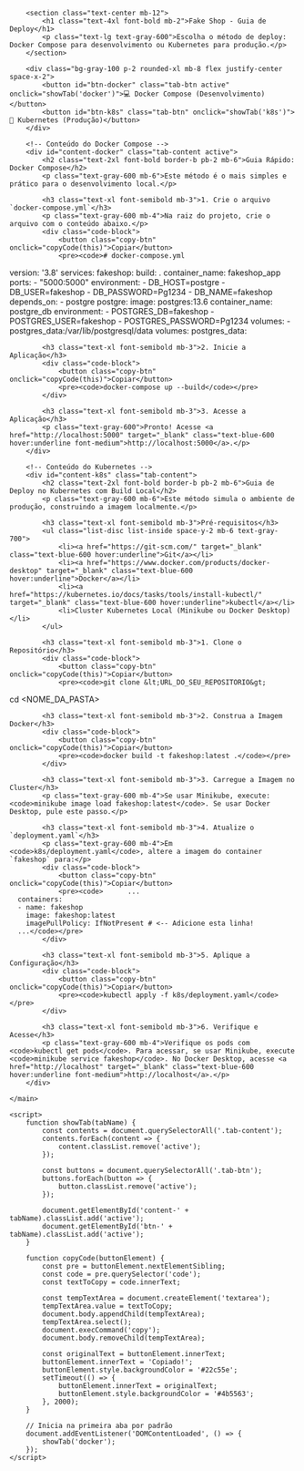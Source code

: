 <!DOCTYPE html>
<html lang="pt-BR" class="scroll-smooth">
<head>
    <meta charset="UTF-8">
    <meta name="viewport" content="width=device-width, initial-scale=1.0">
    <title>Fake Shop - Guia de Deploy</title>
    <script src="https://cdn.tailwindcss.com"></script>
    <link href="https://fonts.googleapis.com/css2?family=Inter:wght@400;500;700&display=swap" rel="stylesheet">
    <style>
        body {
            font-family: 'Inter', sans-serif;
        }
        .code-block {
            background-color: #1f2937;
            color: #d1d5db;
            padding: 1.5rem;
            border-radius: 0.5rem;
            position: relative;
            margin-bottom: 1.5rem;
        }
        .copy-btn {
            position: absolute;
            top: 1rem;
            right: 1rem;
            background-color: #4b5563;
            color: white;
            border: none;
            padding: 0.25rem 0.75rem;
            border-radius: 0.375rem;
            cursor: pointer;
            font-size: 0.875rem;
            transition: all 0.2s;
        }
        .copy-btn:hover {
            background-color: #374151;
        }
        .tab-btn {
            padding: 0.75rem 1.5rem;
            border-radius: 0.5rem;
            font-weight: 500;
            cursor: pointer;
            transition: all 0.2s;
            border: 2px solid transparent;
        }
        .tab-btn.active {
            background-color: white;
            color: #1d4ed8;
            border-color: #e0e7ff;
            box-shadow: 0 1px 3px 0 rgb(0 0 0 / 0.1), 0 1px 2px -1px rgb(0 0 0 / 0.1);
        }
        .tab-btn:not(.active) {
            background-color: transparent;
            color: #4b5563;
        }
        .tab-content {
            display: none;
        }
        .tab-content.active {
            display: block;
        }
    </style>
</head>
<body class="bg-gray-50">
    <main class="max-w-5xl mx-auto p-4 md:p-8 text-gray-800">

        <section class="text-center mb-12">
            <h1 class="text-4xl font-bold mb-2">Fake Shop - Guia de Deploy</h1>
            <p class="text-lg text-gray-600">Escolha o método de deploy: Docker Compose para desenvolvimento ou Kubernetes para produção.</p>
        </section>

        <div class="bg-gray-100 p-2 rounded-xl mb-8 flex justify-center space-x-2">
            <button id="btn-docker" class="tab-btn active" onclick="showTab('docker')">💻 Docker Compose (Desenvolvimento)</button>
            <button id="btn-k8s" class="tab-btn" onclick="showTab('k8s')">🚀 Kubernetes (Produção)</button>
        </div>

        <!-- Conteúdo do Docker Compose -->
        <div id="content-docker" class="tab-content active">
            <h2 class="text-2xl font-bold border-b pb-2 mb-6">Guia Rápido: Docker Compose</h2>
            <p class="text-gray-600 mb-6">Este método é o mais simples e prático para o desenvolvimento local.</p>

            <h3 class="text-xl font-semibold mb-3">1. Crie o arquivo `docker-compose.yml`</h3>
            <p class="text-gray-600 mb-4">Na raiz do projeto, crie o arquivo com o conteúdo abaixo.</p>
            <div class="code-block">
                <button class="copy-btn" onclick="copyCode(this)">Copiar</button>
                <pre><code># docker-compose.yml
version: '3.8'
services:
  fakeshop:
    build: .
    container_name: fakeshop_app
    ports:
      - "5000:5000"
    environment:
      - DB_HOST=postgre
      - DB_USER=fakeshop
      - DB_PASSWORD=Pg1234
      - DB_NAME=fakeshop
    depends_on:
      - postgre
  postgre:
    image: postgres:13.6
    container_name: postgre_db
    environment:
      - POSTGRES_DB=fakeshop
      - POSTGRES_USER=fakeshop
      - POSTGRES_PASSWORD=Pg1234
    volumes:
      - postgres_data:/var/lib/postgresql/data
volumes:
  postgres_data:</code></pre>
            </div>

            <h3 class="text-xl font-semibold mb-3">2. Inicie a Aplicação</h3>
            <div class="code-block">
                <button class="copy-btn" onclick="copyCode(this)">Copiar</button>
                <pre><code>docker-compose up --build</code></pre>
            </div>

            <h3 class="text-xl font-semibold mb-3">3. Acesse a Aplicação</h3>
            <p class="text-gray-600">Pronto! Acesse <a href="http://localhost:5000" target="_blank" class="text-blue-600 hover:underline font-medium">http://localhost:5000</a>.</p>
        </div>

        <!-- Conteúdo do Kubernetes -->
        <div id="content-k8s" class="tab-content">
            <h2 class="text-2xl font-bold border-b pb-2 mb-6">Guia de Deploy no Kubernetes com Build Local</h2>
            <p class="text-gray-600 mb-6">Este método simula o ambiente de produção, construindo a imagem localmente.</p>

            <h3 class="text-xl font-semibold mb-3">Pré-requisitos</h3>
            <ul class="list-disc list-inside space-y-2 mb-6 text-gray-700">
                <li><a href="https://git-scm.com/" target="_blank" class="text-blue-600 hover:underline">Git</a></li>
                <li><a href="https://www.docker.com/products/docker-desktop" target="_blank" class="text-blue-600 hover:underline">Docker</a></li>
                <li><a href="https://kubernetes.io/docs/tasks/tools/install-kubectl/" target="_blank" class="text-blue-600 hover:underline">kubectl</a></li>
                <li>Cluster Kubernetes Local (Minikube ou Docker Desktop)</li>
            </ul>

            <h3 class="text-xl font-semibold mb-3">1. Clone o Repositório</h3>
            <div class="code-block">
                <button class="copy-btn" onclick="copyCode(this)">Copiar</button>
                <pre><code>git clone &lt;URL_DO_SEU_REPOSITORIO&gt;
cd &lt;NOME_DA_PASTA&gt;</code></pre>
            </div>

            <h3 class="text-xl font-semibold mb-3">2. Construa a Imagem Docker</h3>
            <div class="code-block">
                <button class="copy-btn" onclick="copyCode(this)">Copiar</button>
                <pre><code>docker build -t fakeshop:latest .</code></pre>
            </div>

            <h3 class="text-xl font-semibold mb-3">3. Carregue a Imagem no Cluster</h3>
            <p class="text-gray-600 mb-4">Se usar Minikube, execute: <code>minikube image load fakeshop:latest</code>. Se usar Docker Desktop, pule este passo.</p>

            <h3 class="text-xl font-semibold mb-3">4. Atualize o `deployment.yaml`</h3>
            <p class="text-gray-600 mb-4">Em <code>k8s/deployment.yaml</code>, altere a imagem do container `fakeshop` para:</p>
            <div class="code-block">
                <button class="copy-btn" onclick="copyCode(this)">Copiar</button>
                <pre><code>      ...
      containers:
      - name: fakeshop
        image: fakeshop:latest
        imagePullPolicy: IfNotPresent # <-- Adicione esta linha!
      ...</code></pre>
            </div>

            <h3 class="text-xl font-semibold mb-3">5. Aplique a Configuração</h3>
            <div class="code-block">
                <button class="copy-btn" onclick="copyCode(this)">Copiar</button>
                <pre><code>kubectl apply -f k8s/deployment.yaml</code></pre>
            </div>

            <h3 class="text-xl font-semibold mb-3">6. Verifique e Acesse</h3>
            <p class="text-gray-600 mb-4">Verifique os pods com <code>kubectl get pods</code>. Para acessar, se usar Minikube, execute <code>minikube service fakeshop</code>. No Docker Desktop, acesse <a href="http://localhost" target="_blank" class="text-blue-600 hover:underline font-medium">http://localhost</a>.</p>
        </div>

    </main>

    <script>
        function showTab(tabName) {
            const contents = document.querySelectorAll('.tab-content');
            contents.forEach(content => {
                content.classList.remove('active');
            });

            const buttons = document.querySelectorAll('.tab-btn');
            buttons.forEach(button => {
                button.classList.remove('active');
            });

            document.getElementById('content-' + tabName).classList.add('active');
            document.getElementById('btn-' + tabName).classList.add('active');
        }

        function copyCode(buttonElement) {
            const pre = buttonElement.nextElementSibling;
            const code = pre.querySelector('code');
            const textToCopy = code.innerText;
            
            const tempTextArea = document.createElement('textarea');
            tempTextArea.value = textToCopy;
            document.body.appendChild(tempTextArea);
            tempTextArea.select();
            document.execCommand('copy');
            document.body.removeChild(tempTextArea);

            const originalText = buttonElement.innerText;
            buttonElement.innerText = 'Copiado!';
            buttonElement.style.backgroundColor = '#22c55e';
            setTimeout(() => {
                buttonElement.innerText = originalText;
                buttonElement.style.backgroundColor = '#4b5563';
            }, 2000);
        }
        
        // Inicia na primeira aba por padrão
        document.addEventListener('DOMContentLoaded', () => {
            showTab('docker');
        });
    </script>

</body>
</html>
